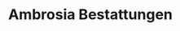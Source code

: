 ---
title: "Ambrosia Bestattungen"
url: /chemnitz/ambrosia-bestattungen-geibelstrasse/
shop: Bestattungen
---